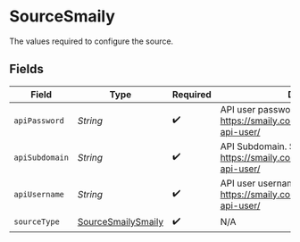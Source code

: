 # SourceSmaily

The values required to configure the source.


## Fields

| Field                                                                       | Type                                                                        | Required                                                                    | Description                                                                 |
| --------------------------------------------------------------------------- | --------------------------------------------------------------------------- | --------------------------------------------------------------------------- | --------------------------------------------------------------------------- |
| `apiPassword`                                                               | *String*                                                                    | :heavy_check_mark:                                                          | API user password. See https://smaily.com/help/api/general/create-api-user/ |
| `apiSubdomain`                                                              | *String*                                                                    | :heavy_check_mark:                                                          | API Subdomain. See https://smaily.com/help/api/general/create-api-user/     |
| `apiUsername`                                                               | *String*                                                                    | :heavy_check_mark:                                                          | API user username. See https://smaily.com/help/api/general/create-api-user/ |
| `sourceType`                                                                | [SourceSmailySmaily](../../models/shared/SourceSmailySmaily.md)             | :heavy_check_mark:                                                          | N/A                                                                         |